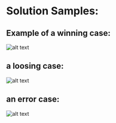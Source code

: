 
# Solution Samples:



## Example of a winning case:
![alt text](https://i.imgur.com/lCn9c5M.gif) 


## a loosing case: 
![alt text](https://i.imgur.com/XjfeXSE.gif)


## an error case: 
![alt text](https://i.imgur.com/tb4RIyp.gif)

